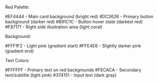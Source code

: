 Red Palette:

#EF4444 - Main card background (bright red)
#DC2626 - Primary button background (darker red)
#B91C1C - Button hover state (darkest red)
#F87171 - Right side illustration area (light coral)

Background:

#FFF1F2 - Light pink (gradient start)
#FFE4E6 - Slightly darker pink (gradient end)

Text Colors:

#FFFFFF - Primary text on red backgrounds
#FECACA - Secondary text/subtitle (light pink)
#374151 - Input text (dark gray)